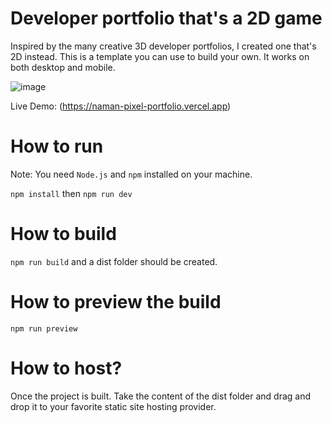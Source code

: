 # Developer portfolio that's a 2D game

Inspired by the many creative 3D developer portfolios, I created one that's 2D instead.
This is a template you can use to build your own. It works on both desktop
and mobile.

![image](https://github.com/Sodium-Man/Pixel-Github-Portfolio/assets/110275891/683e2d2f-4131-40e3-9a3c-bee2867d0c2f)

Live Demo: (https://naman-pixel-portfolio.vercel.app)

# How to run

Note: You need `Node.js` and `npm` installed on your machine.

`npm install` then `npm run dev`

# How to build

`npm run build` and a dist folder should be created.

# How to preview the build

`npm run preview`

# How to host?

Once the project is built. Take the content of the dist folder and drag and drop it
to your favorite static site hosting provider.
